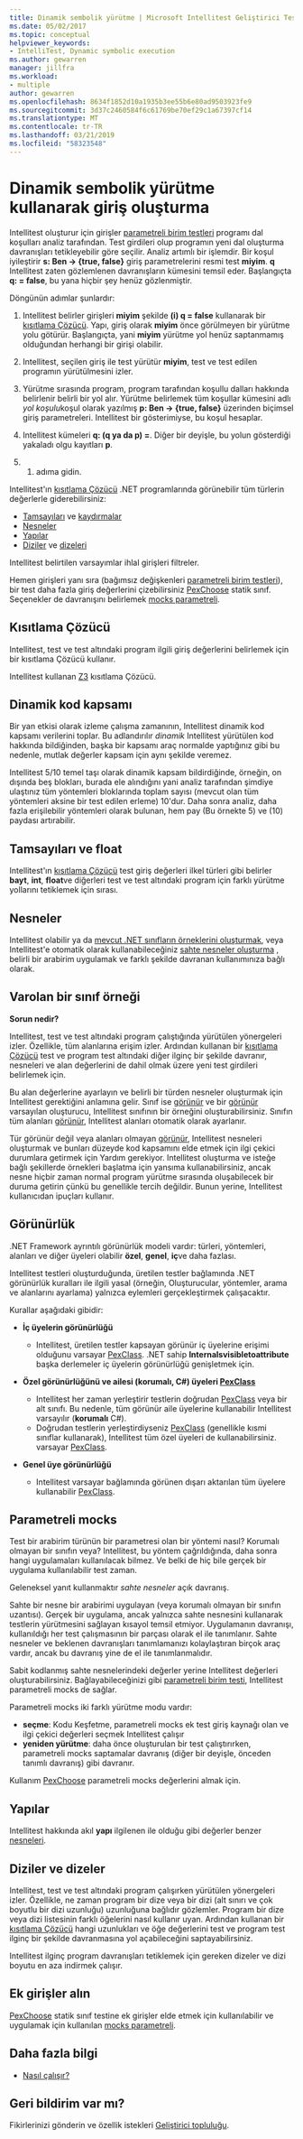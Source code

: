 ```yaml
---
title: Dinamik sembolik yürütme | Microsoft Intellitest Geliştirici Test aracı
ms.date: 05/02/2017
ms.topic: conceptual
helpviewer_keywords:
- IntelliTest, Dynamic symbolic execution
ms.author: gewarren
manager: jillfra
ms.workload:
- multiple
author: gewarren
ms.openlocfilehash: 8634f1852d10a1935b3ee55b6e80ad9503923fe9
ms.sourcegitcommit: 3d37c2460584f6c61769be70ef29c1a67397cf14
ms.translationtype: MT
ms.contentlocale: tr-TR
ms.lasthandoff: 03/21/2019
ms.locfileid: "58323548"
---
```

# <a name="input-generation-using-dynamic-symbolic-execution"></a>Dinamik sembolik yürütme kullanarak giriş oluşturma

Intellitest oluşturur için girişler [parametreli birim testleri](test-generation.md#parameterized-unit-testing) programı dal koşulları analiz tarafından.
Test girdileri olup programın yeni dal oluşturma davranışları tetikleyebilir göre seçilir.
Analiz artımlı bir işlemdir. Bir koşul iyileştirir **s: Ben -> {true, false}** giriş parametrelerini resmi test **miyim**. **q** Intellitest zaten gözlemlenen davranışların kümesini temsil eder.
Başlangıçta **q: = false**, bu yana hiçbir şey henüz gözlenmiştir.

Döngünün adımlar şunlardır:

1. Intellitest belirler girişleri **miyim** şekilde **(i) q = false** kullanarak bir [kısıtlama Çözücü](#constraint-solver).
   Yapı, giriş olarak **miyim** önce görülmeyen bir yürütme yolu götürür. Başlangıçta, yani **miyim** yürütme yol henüz saptanmamış olduğundan herhangi bir girişi olabilir.

1. Intellitest, seçilen giriş ile test yürütür **miyim**, test ve test edilen programın yürütülmesini izler.

1. Yürütme sırasında program, program tarafından koşullu dalları hakkında belirlenir belirli bir yol alır. Yürütme belirlemek tüm koşullar kümesini adlı *yol koşulu*koşul olarak yazılmış **p: Ben -> {true, false}** üzerinden biçimsel giriş parametreleri. Intellitest bir gösterimiyse, bu koşul hesaplar.

1. Intellitest kümeleri **q: (q ya da p) =**. Diğer bir deyişle, bu yolun gösterdiği yakaladı olgu kayıtları **p**.

1. 1. adıma gidin.

Intellitest'ın [kısıtlama Çözücü](#constraint-solver) .NET programlarında görünebilir tüm türlerin değerlerle giderebilirsiniz:

* [Tamsayıları](#integers-and-floats) ve [kaydırmalar](#integers-and-floats)
* [Nesneler](#objects)
* [Yapılar](#structs)
* [Diziler](#arrays-and-strings) ve [dizeleri](#arrays-and-strings)

Intellitest belirtilen varsayımlar ihlal girişleri filtreler.

Hemen girişleri yanı sıra (bağımsız değişkenleri [parametreli birim testleri](test-generation.md#parameterized-unit-testing)), bir test daha fazla giriş değerlerini çizebilirsiniz [PexChoose](static-helper-classes.md#pexchoose) statik sınıf. Seçenekler de davranışını belirlemek [mocks parametreli](#parameterized-mocks).

<a name="constraint-solver"></a>
## <a name="constraint-solver"></a>Kısıtlama Çözücü

Intellitest, test ve test altındaki program ilgili giriş değerlerini belirlemek için bir kısıtlama Çözücü kullanır.

Intellitest kullanan [Z3](https://github.com/Z3Prover/z3/wiki) kısıtlama Çözücü.

<a name="dynamic-code-coverage"></a>
## <a name="dynamic-code-coverage"></a>Dinamik kod kapsamı

Bir yan etkisi olarak izleme çalışma zamanının, Intellitest dinamik kod kapsamı verilerini toplar.
Bu adlandırılır *dinamik* Intellitest yürütülen kod hakkında bildiğinden, başka bir kapsamı araç normalde yaptığınız gibi bu nedenle, mutlak değerler kapsam için aynı şekilde veremez.

Intellitest 5/10 temel taşı olarak dinamik kapsam bildirdiğinde, örneğin, on dışında beş blokları, burada ele alındığını yani analiz tarafından şimdiye ulaştınız tüm yöntemleri bloklarında toplam sayısı (mevcut olan tüm yöntemleri aksine bir test edilen erleme) 10'dur.
Daha sonra analiz, daha fazla erişilebilir yöntemleri olarak bulunan, hem pay (Bu örnekte 5) ve (10) paydası artırabilir.

<a name="integers-and-floats"></a>
## <a name="integers-and-floats"></a>Tamsayıları ve float

Intellitest'ın [kısıtlama Çözücü](#constraint-solver) test giriş değerleri ilkel türleri gibi belirler **bayt**, **int**, **float**ve diğerleri test ve test altındaki program için farklı yürütme yollarını tetiklemek için sırası.

<a name="objects"></a>
## <a name="objects"></a>Nesneler

Intellitest olabilir ya da [mevcut .NET sınıfların örneklerini oluşturmak](#existing-classes), veya Intellitest'e otomatik olarak kullanabileceğiniz [sahte nesneler oluşturma](#parameterized-mocks) , belirli bir arabirim uygulamak ve farklı şekilde davranan kullanımınıza bağlı olarak.

<a name="existing-classes"></a>
## <a name="instantiate-existing-classes"></a>Varolan bir sınıf örneği

**Sorun nedir?**

Intellitest, test ve test altındaki program çalıştığında yürütülen yönergeleri izler. Özellikle, tüm alanlarına erişim izler. Ardından kullanan bir [kısıtlama Çözücü](#constraint-solver) test ve program test altındaki diğer ilginç bir şekilde davranır, nesneleri ve alan değerlerini de dahil olmak üzere yeni test girdileri belirlemek için.

Bu alan değerlerine ayarlayın ve belirli bir türden nesneler oluşturmak için Intellitest gerektiğini anlamına gelir. Sınıf ise [görünür](#visibility) ve bir [görünür](#visibility) varsayılan oluşturucu, Intellitest sınıfının bir örneğini oluşturabilirsiniz.
Sınıfın tüm alanları [görünür](#visibility), Intellitest alanları otomatik olarak ayarlanır.

Tür görünür değil veya alanları olmayan [görünür](#visibility), Intellitest nesneleri oluşturmak ve bunları düzeyde kod kapsamını elde etmek için ilgi çekici durumlara getirmek için Yardım gerekiyor. Intellitest oluşturma ve isteğe bağlı şekillerde örnekleri başlatma için yansıma kullanabilirsiniz, ancak nesne hiçbir zaman normal program yürütme sırasında oluşabilecek bir duruma getirin çünkü bu genellikle tercih değildir. Bunun yerine, Intellitest kullanıcıdan ipuçları kullanır.

<a name="visibility"></a>
## <a name="visibility"></a>Görünürlük

.NET Framework ayrıntılı görünürlük modeli vardır: türleri, yöntemleri, alanları ve diğer üyeleri olabilir **özel**, **genel**, **iç**ve daha fazlası.

Intellitest testleri oluşturduğunda, üretilen testler bağlamında .NET görünürlük kuralları ile ilgili yasal (örneğin, Oluşturucular, yöntemler, arama ve alanlarını ayarlama) yalnızca eylemleri gerçekleştirmek çalışacaktır.

Kurallar aşağıdaki gibidir:

* **İç üyelerin görünürlüğü**
  * Intellitest, üretilen testler kapsayan görünür iç üyelerine erişimi olduğunu varsayar [PexClass](attribute-glossary.md#pexclass).
  .NET sahip **Internalsvisibletoattribute** başka derlemeler iç üyelerin görünürlüğü genişletmek için.

* **Özel görünürlüğünü ve ailesi (korumalı, C#) üyeleri [PexClass](attribute-glossary.md#pexclass)**
  * Intellitest her zaman yerleştirir testlerin doğrudan [PexClass](attribute-glossary.md#pexclass) veya bir alt sınıfı. Bu nedenle, tüm görünür aile üyelerine kullanabilir Intellitest varsayılır (**korumalı** C#).
  * Doğrudan testlerin yerleştirdiyseniz [PexClass](attribute-glossary.md#pexclass) (genellikle kısmi sınıflar kullanarak), Intellitest tüm özel üyeleri de kullanabilirsiniz. varsayar [PexClass](attribute-glossary.md#pexclass).

* **Genel üye görünürlüğü**
  * Intellitest varsayar bağlamında görünen dışarı aktarılan tüm üyelere kullanabilir [PexClass](attribute-glossary.md#pexclass).

<a name="parameterized-mocks"></a>
## <a name="parameterized-mocks"></a>Parametreli mocks

Test bir arabirim türünün bir parametresi olan bir yöntemi nasıl? Korumalı olmayan bir sınıfın veya? Intellitest, bu yöntem çağrıldığında, daha sonra hangi uygulamaları kullanılacak bilmez. Ve belki de hiç bile gerçek bir uygulama kullanılabilir test zaman.

Geleneksel yanıt kullanmaktır *sahte nesneler* açık davranış.

Sahte bir nesne bir arabirimi uygulayan (veya korumalı olmayan bir sınıfın uzantısı). Gerçek bir uygulama, ancak yalnızca sahte nesnesini kullanarak testlerin yürütmesini sağlayan kısayol temsil etmiyor. Uygulamanın davranışı, kullanıldığı her test çalışmasının bir parçası olarak el ile tanımlanır. Sahte nesneler ve beklenen davranışları tanımlamanızı kolaylaştıran birçok araç vardır, ancak bu davranış yine de el ile tanımlanmalıdır.

Sabit kodlanmış sahte nesnelerindeki değerler yerine Intellitest değerleri oluşturabilirsiniz. Bağlayabileceğinizi gibi [parametreli birim testi](test-generation.md#parameterized-unit-testing), Intellitest parametreli mocks de sağlar.

Parametreli mocks iki farklı yürütme modu vardır:

* **seçme**: Kodu Keşfetme, parametreli mocks ek test giriş kaynağı olan ve ilgi çekici değerleri seçmek Intellitest çalışır
* **yeniden yürütme**: daha önce oluşturulan bir test çalıştırırken, parametreli mocks saptamalar davranış (diğer bir deyişle, önceden tanımlı davranış) gibi davranır.

Kullanım [PexChoose](static-helper-classes.md#pexchoose) parametreli mocks değerlerini almak için.

<a name="structs"></a>
## <a name="structs"></a>Yapılar

Intellitest hakkında akıl **yapı** ilgilenen ile olduğu gibi değerler benzer [nesneleri](#objects).

<a name="arrays-and-strings"></a>
## <a name="arrays-and-strings"></a>Diziler ve dizeler

Intellitest, test ve test altındaki program çalışırken yürütülen yönergeleri izler. Özellikle, ne zaman program bir dize veya bir dizi (alt sınırı ve çok boyutlu bir dizi uzunluğu) uzunluğuna bağlıdır gözlemler.
Program bir dize veya dizi listesinin farklı öğelerini nasıl kullanır uyan. Ardından kullanan bir [kısıtlama Çözücü](#constraint-solver) hangi uzunlukları ve öğe değerlerini test ve program test ilginç bir şekilde davranmasına yol açabileceğini saptayabilirsiniz.

Intellitest ilginç program davranışları tetiklemek için gereken dizeler ve dizi boyutu en aza indirmek çalışır.

<a name="additional-inputs"></a>
## <a name="obtain-additional-inputs"></a>Ek girişler alın

[PexChoose](static-helper-classes.md#pexchoose) statik sınıf testine ek girişler elde etmek için kullanılabilir ve uygulamak için kullanılan [mocks parametreli](#parameterized-mocks).

<a name="further-reading"></a>
## <a name="further-reading"></a>Daha fazla bilgi

* [Nasıl çalışır?](https://devblogs.microsoft.com/devops/smart-unit-tests-a-mental-model/)

## <a name="got-feedback"></a>Geri bildirim var mı?

Fikirlerinizi gönderin ve özellik istekleri [Geliştirici topluluğu](https://developercommunity.visualstudio.com/content/idea/post.html?space=8).